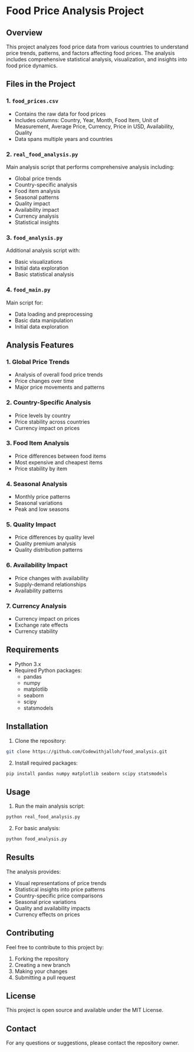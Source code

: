 # Food Price Analysis Project

## Overview
This project analyzes food price data from various countries to understand price trends, patterns, and factors affecting food prices. The analysis includes comprehensive statistical analysis, visualization, and insights into food price dynamics.

## Files in the Project

### 1. `food_prices.csv`
- Contains the raw data for food prices
- Includes columns: Country, Year, Month, Food Item, Unit of Measurement, Average Price, Currency, Price in USD, Availability, Quality
- Data spans multiple years and countries

### 2. `real_food_analysis.py`
Main analysis script that performs comprehensive analysis including:
- Global price trends
- Country-specific analysis
- Food item analysis
- Seasonal patterns
- Quality impact
- Availability impact
- Currency analysis
- Statistical insights

### 3. `food_analysis.py`
Additional analysis script with:
- Basic visualizations
- Initial data exploration
- Basic statistical analysis

### 4. `food_main.py`
Main script for:
- Data loading and preprocessing
- Basic data manipulation
- Initial data exploration

## Analysis Features

### 1. Global Price Trends
- Analysis of overall food price trends
- Price changes over time
- Major price movements and patterns

### 2. Country-Specific Analysis
- Price levels by country
- Price stability across countries
- Currency impact on prices

### 3. Food Item Analysis
- Price differences between food items
- Most expensive and cheapest items
- Price stability by item

### 4. Seasonal Analysis
- Monthly price patterns
- Seasonal variations
- Peak and low seasons

### 5. Quality Impact
- Price differences by quality level
- Quality premium analysis
- Quality distribution patterns

### 6. Availability Impact
- Price changes with availability
- Supply-demand relationships
- Availability patterns

### 7. Currency Analysis
- Currency impact on prices
- Exchange rate effects
- Currency stability

## Requirements
- Python 3.x
- Required Python packages:
  - pandas
  - numpy
  - matplotlib
  - seaborn
  - scipy
  - statsmodels

## Installation
1. Clone the repository:
```bash
git clone https://github.com/Codewithjalloh/food_analysis.git
```

2. Install required packages:
```bash
pip install pandas numpy matplotlib seaborn scipy statsmodels
```

## Usage
1. Run the main analysis script:
```bash
python real_food_analysis.py
```

2. For basic analysis:
```bash
python food_analysis.py
```

## Results
The analysis provides:
- Visual representations of price trends
- Statistical insights into price patterns
- Country-specific price comparisons
- Seasonal price variations
- Quality and availability impacts
- Currency effects on prices

## Contributing
Feel free to contribute to this project by:
1. Forking the repository
2. Creating a new branch
3. Making your changes
4. Submitting a pull request

## License
This project is open source and available under the MIT License.

## Contact
For any questions or suggestions, please contact the repository owner. 